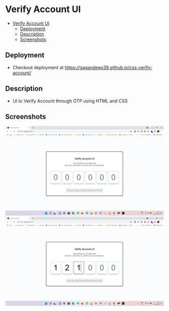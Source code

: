 # Verify Account UI

- [Verify Account UI](#verify-account-ui)
  - [Deployment](#deployment)
  - [Description](#description)
  - [Screenshots](#screenshots)

## Deployment

- Checkout deployment at <https://gagandeep39.github.io/css-verify-account/>

## Description

- UI to Verify Account through OTP using HTML and CSS

## Screenshots

![Screenshot 1](./assets/screenshot_1.png)
![Screenshot 2](./assets/screenshot_2.png)
